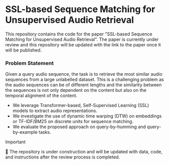 # SSL-based Sequence Matching for Unsupervised Audio Retrieval

This repository contains the code for the paper "SSL-based Sequence Matching for Unsupervised Audio Retrieval". The paper is currently under review and this repository will be updated with the link to the paper once it will be published.

### Problem Statement

Given a query audio sequence, the task is to retrieve the most similar audio sequences from a large unlabelled dataset. 
This is a challenging problem as the audio sequences can be of different lengths and the similarity between the sequences is not only dependent on the content but also on the temporal alignment of the content.

- We leverage Transformer-based, Self-Supervised Learning (SSL) models to extract audio representations.
- We investigate the use of dynamic time warping (DTW) on embeddings or TF-IDF/BM25 on discrete units for sequence matching.
- We evaluate the proposed approach on query-by-humming and query-by-example tasks.

> [!IMPORTANT]  
> 🚨 The repository is under construction and will be updated with data, code, and instructions after the review process is completed.